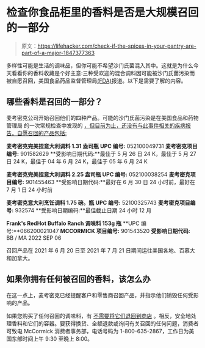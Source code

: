 # 检查你食品柜里的香料是否是大规模召回的一部分

> 原文：<https://lifehacker.com/check-if-the-spices-in-your-pantry-are-part-of-a-major-1847377363>

多样性可能是生活的调味品，但你可能不希望沙门氏菌混入其中。这就是为什么今天看看你的香料收藏是个好主意:三种受欢迎的混合调料因可能被沙门氏菌污染而被自愿召回，美国食品药品监督管理局[(FDA)](https://www.fda.gov/safety/recalls-market-withdrawals-safety-alerts/voluntary-recall-notice-mccormick-italian-seasoning-products-and-franks-redhot-buffalo-ranch)报道。以下是需要了解的内容。



## 哪些香料是召回的一部分？

麦考密克公司开始召回他们的四种产品。可能的沙门氏菌污染是在美国食品和药物管理局 的一次常规检查中发现的 [，但目前为止，还没有与此事件相关的疾病报告。自愿召回的产品包括:](https://www.fda.gov/safety/recalls-market-withdrawals-safety-alerts/voluntary-recall-notice-mccormick-italian-seasoning-products-and-franks-redhot-buffalo-ranch)

**麦考密克完美捏意大利调料 1.31 盎司瓶**
**UPC 编号:** 052100049731
**麦考密克项目编号:** 901582629
**受影响日期代码:**最佳于 5 月 26 日 24 K，最佳于 5 月 27 日 24 K，最佳于 04 年 6 月 24 K，最佳于 05 年 6 月 24 K

**麦考密克完美捏意大利调料 2.25 盎司瓶**
**UPC 编号:** 052100038254
**麦考密克项目编号:** 901455463
**受影响日期代码:**最好在 6 月 30 日 24 小时前，最好在 7 月 1 日 24 小时前

**麦考密克意大利烹饪调料 1.75 磅。瓶**
**UPC 编号:** 52100325743
**麦考密克项目编号:** 932574
**受影响日期编码:**最佳截止日期 24 小时 12 月

**Frank's RedHot Buffalo Ranch 调味料 153g 瓶**
**UPC 编号:**066200021047
**MCCORMICK 项目编号:** 901543520
**受影响日期代码:** BB / MA 2022 SEP 06

召回产品在 2021 年 6 月 20 日至 2021 年 7 月 21 日期间运往美国各地、百慕大和加拿大。

## 如果你拥有任何被召回的香料，该怎么办

在这一点上，麦考密克已经提醒客户和零售商召回产品，并指示他们销毁任何受影响的产品。

如果您购买了任何召回的调味料，有 [不需要将它们退回到商店](https://www.fda.gov/safety/recalls-market-withdrawals-safety-alerts/voluntary-recall-notice-mccormick-italian-seasoning-products-and-franks-redhot-buffalo-ranch) 。相反，安全地处理香料和它们的容器。要获得换货、全额退款或询问有关召回的任何问题，消费者可致电 McCormick 消费者事务部，电话号码为 1-800-635-2867，工作日为美国东部时间上午 9:30 至晚上 8:00。